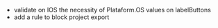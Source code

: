 - validate on IOS the necessity of Plataform.OS values on labelButtons
- add a rule to block project export